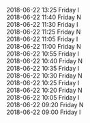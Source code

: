 2018-06-22 13:25 Friday  I  
2018-06-22 11:40 Friday  N  
2018-06-22 11:30 Friday  I  
2018-06-22 11:25 Friday  N  
2018-06-22 11:05 Friday  I  
2018-06-22 11:00 Friday  N  
2018-06-22 10:55 Friday  I  
2018-06-22 10:40 Friday  N  
2018-06-22 10:35 Friday  I  
2018-06-22 10:30 Friday  N  
2018-06-22 10:25 Friday  I  
2018-06-22 10:20 Friday  N  
2018-06-22 10:05 Friday  I  
2018-06-22 09:20 Friday  N  
2018-06-22 09:00 Friday  I  
